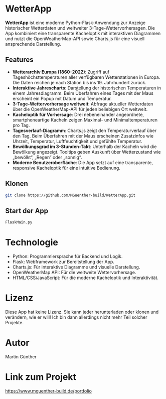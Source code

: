 # WetterApp

**WetterApp** ist eine moderne Python-Flask-Anwendung zur Anzeige historischer Wetterdaten und weltweiter 3-Tage-Wettervorhersagen. Die App kombiniert eine transparente Kacheloptik mit interaktiven Diagrammen und nutzt die OpenWeatherMap-API sowie Charts.js für eine visuell ansprechende Darstellung.

## Features
- **Wetterarchiv Europa (1860–2022)**: Zugriff auf Tageshöchsttemperaturen aller verfügbaren Wetterstationen in Europa. Die Daten reichen je nach Station bis ins 19. Jahrhundert zurück.
- **Interaktive Jahrescharts**: Darstellung der historischen Temperaturen in einem Jahresdiagramm. Beim Überfahren eines Tages mit der Maus erscheint ein Popup mit Datum und Temperatur.
- **3-Tage-Wettervorhersage weltweit**: Abfrage aktueller Wetterdaten über die OpenWeatherMap-API für jeden beliebigen Ort weltweit.
- **Kacheloptik für Vorhersage**: Drei nebeneinander angeordnete, smartphoneartige Kacheln zeigen Maximal- und Minimaltemperaturen pro Tag.
- **Tagesverlauf-Diagramm**: Charts.js zeigt den Temperaturverlauf über den Tag. Beim Überfahren mit der Maus erscheinen Zusatzinfos wie Uhrzeit, Temperatur, Luftfeuchtigkeit und gefühlte Temperatur.
- **Bewölkungsgrad im 3-Stunden-Takt**: Unterhalb der Kacheln wird die Bewölkung angezeigt. Tooltips geben Auskunft über Wetterzustand wie „bewölkt“, „Regen“ oder „sonnig“.
- **Moderne Benutzeroberfläche**: Die App setzt auf eine transparente, responsive Kacheloptik für eine intuitive Bedienung.

## Klonen
   ```bash
   git clone https://github.com/MGuenther-build/WetterApp.git
   ```

## Start der App
   ``` bash
   FlaskMain.py
   ```

# Technologie
* Python: Programmiersprache für Backend und Logik.
* Flask: Webframework zur Bereitstellung der App.
* Charts.js: Für interaktive Diagramme und visuelle Darstellung.
* OpenWeatherMap API: Für die weltweite Wettervorhersage.
* HTML/CSS/JavaScript: Für die moderne Kacheloptik und Interaktivität.

# Lizenz
Diese App hat keine Lizenz. Sie kann jeder herunterladen oder klonen und verändern, wie er will! Ich bin dann allerdings nicht mehr Teil solcher Projekte.

# Autor
Martin Günther

# Link zum Projekt
https://www.mguenther-build.de/portfolio
